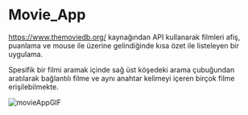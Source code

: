 # Movie_App

https://www.themoviedb.org/ kaynağından API kullanarak filmleri afiş, puanlama ve mouse ile üzerine gelindiğinde kısa özet ile listeleyen bir uygulama.

Spesifik bir filmi aramak içinde sağ üst köşedeki arama çubuğundan aratılarak bağlantılı filme ve aynı anahtar kelimeyi içeren birçok filme erişilebilmekte.

![movieAppGIF](https://github.com/hamdeth3/Movie_App/assets/60409526/d1ff0dc6-6de4-4450-9673-725124fd6001)

